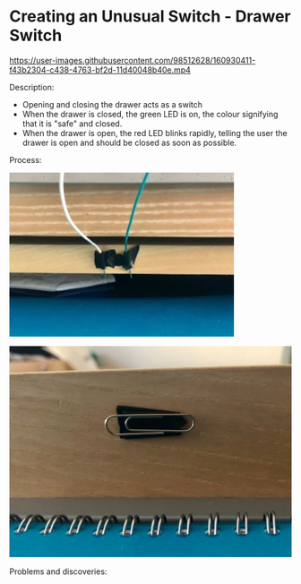 # Creating an Unusual Switch - Drawer Switch

https://user-images.githubusercontent.com/98512628/160930411-f43b2304-c438-4763-bf2d-11d40048b40e.mp4

Description:
* Opening and closing the drawer acts as a switch
* When the drawer is closed, the green LED is on, the colour signifying that it is "safe" and closed.
* When the drawer is open, the red LED blinks rapidly, telling the user the drawer is open and should be closed as soon as possible.

Process:

![wires](https://github.com/l-mccarthy/IntroToIM/blob/main/March31/Media/taped_wires.jpg)

![paperclip](https://github.com/l-mccarthy/IntroToIM/blob/main/March31/Media/taped_paperclip.jpg)

Problems and discoveries:

